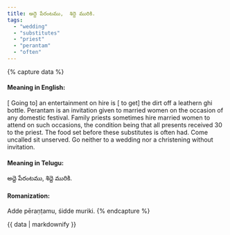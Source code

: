 ```yaml
---
title: అద్దె పేరంటము,  శిద్దె మురికి.
tags:
  - "wedding"
  - "substitutes"
  - "priest"
  - "perantam"
  - "often"
---
```


{% capture data %}
#### Meaning in English:
[ Going to] an entertainment on hire is [ to get] the dirt off a leathern ghi bottle.
Perantam is an invitation given to married women on the occasion of any domestic festival. Family priests sometimes hire married women to attend on such occasions, the condition being that all presents received 30 to the priest. The food set before these substitutes is often had.
Come uncalled sit unserved.
Go neither to a wedding nor a christening without invitation.

#### Meaning in Telugu:
అద్దె పేరంటము,  శిద్దె మురికి.

#### Romanization:
Adde pēraṇṭamu,  śidde muriki.
{% endcapture %}

{{ data | markdownify }}

